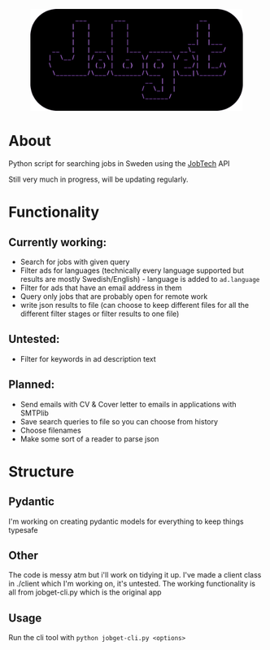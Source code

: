 <p align="center">
    <img src="assets/banner.png" height="200"/>
</p>

# About
Python script for searching jobs in Sweden using the [JobTech](https://jobsearch.api.jobtechdev.se/) API

Still very much in progress, will be updating regularly.

# Functionality

## Currently working:

- Search for jobs with given query
- Filter ads for languages (technically every language supported but results are mostly Swedish/English) - language is added to `ad.language`
- Filter for ads that have an email address in them
- Query only jobs that are probably open for remote work
- write json results to file (can choose to keep different files for all the different filter stages or filter results to one file)

## Untested:

- Filter for keywords in ad description text

## Planned:

- Send emails with CV & Cover letter to emails in applications with SMTPlib
- Save search queries to file so you can choose from history
- Choose filenames
- Make some sort of a reader to parse json

# Structure

## Pydantic

I'm working on creating pydantic models for everything to keep things typesafe

## Other

The code is messy atm but i'll work on tidying it up.
I've made a client class in ./client which I'm working on, it's untested.
The working functionality is all from jobget-cli.py which is the original app

## Usage

Run the cli tool with `python jobget-cli.py <options>`



